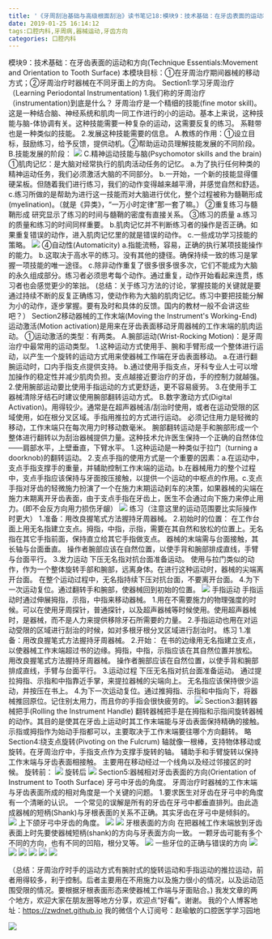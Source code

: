 ```yaml
---
title: '《牙周刮治基础与高级根面刮治》读书笔记18:模块9：技术基础：在牙齿表面的运动和方向'
date: 2019-01-25 16:14:12
tags:口腔内科,牙周病,器械运动,牙齿方向
categories: 口腔内科
---
```

模块9：技术基础：在牙齿表面的运动和方向(Technique Essentials:Movement and Orientation to Tooth Surface)
本模块目标：①在牙周治疗期间器械的移动方式；②牙周治疗时器械在不同牙面上的方向。
Section1:学习牙周治疗（Learning Periodontal Instrumentation)
1.我们称的牙周治疗（instrumentation)到底是什么？
牙周治疗是一个精细的技能(fine motor skill)。这是一种结合脑、神经系统和肌肉一同工作进行的小的运动。基本上来说，这种技能与脑-体协调有关。这种技能需要一种复杂的运动，这需要反复的练习。
系鞋带也是一种类似的技能。
2.发展这种技能需要的信息。
A.教练的作用：①设立目标，鼓励练习，给予反馈，提供动机。②帮助运动员理解技能发展的不同阶段。
B.技能发展的阶段：
![](https://zymblog-1258069789.cos.ap-chengdu.myqcloud.com/blog0093--yzgzjc18/01.png) 
C.精神运动技能与脑(Psychomotor skills and the brain)
①肌肉记忆：是大脑对经常执行的肌肉活动任务的记忆。
a.为了执行任何种类的精神运动任务，我们必须激活大脑的不同部分。
b.一开始，一个新的技能显得僵硬呆板。但随着我们进行练习，我们的动作变得越来越平滑，并感觉自然和舒适。
c.练习所做的是帮助为进行这一技能而对大脑进行优化，整个过程被称为髓鞘形成(myelination)。（就是《异类》，“一万小时定律”那一套了嘛。）
②重复练习与髓鞘形成
研究显示了练习的时间与髓鞘的密度有直接关系。
③练习的质量
a.练习的质量和练习的时间同样重要。
b.肌肉记忆并不判断练习者的操作是否正确。如果重复错误的动作，进入肌肉记忆里的就是错误的动作。
c.一些成功学习技能的策略。
![](https://zymblog-1258069789.cos.ap-chengdu.myqcloud.com/blog0093--yzgzjc18/02.png)
④自动性(Automaticity)
a.指能流畅，容易，正确的执行某项技能操作的能力。
b.这取决于高水平的练习。没有其他的捷径。确保持续一致的练习是掌握一项技能的唯一途径。
c.除非动作重复了很多很多很多次，它们不能成为大脑的永久组成部分。练习者必须思考每个动作。通过重复，动作开始看起来连贯，练习者也会感觉更少的笨拙。
(总结：关于练习方法的讨论，掌握技能的关键就是要通过持续不断的反复正确练习，使动作称为大脑的肌肉记忆。练习中要把技能分解为小的动作，逐步掌握。要有及时和具体的反馈。国内的教材一般不会讲这些吧？）
Section2移动器械的工作末端(Moving the Instrument's Working-End)
运动激活(Motion activation)是用来在牙齿表面移动牙周器械的工作末端的肌肉运动。
①运动激活的类型：有两类。
A.腕部运动(Wrist-Rocking Motion)：是牙周治疗中最常用的运动类型。
1.这种运动方式使用手、腕和手臂形成一个整体进行运动，以产生一个旋转的运动方式用来使器械工作端在牙齿表面移动。
a.在进行翻腕运动时，口内手指支点提供支持。
b.通过使用手指支点，牙科专业人士可以增加操作的稳定性并减少肌肉负担。支点越接近要治疗的牙齿，手的控制力就越强。
2.使用腕部运动要比使用手指运动的方式更舒适，更不容易疲劳。
3.在使用手工器械清除牙结石时建议使用腕部翻转运动方式。
B.数字激动方式(Digital Activation)。用得较少。通常是在超声器械洁/刮治时使用，或者在运动受限的区域使用，如在根分叉区域。手指用推拉的方式进行运动。
必须记住用力是轻微的移动，工作末端只在每次用力时移动数毫米。
腕部翻转运动是手和腕部形成一个整体进行翻转以为刮治器械提供力量。这种技术允许医生保持一个正确的自然体位——肩部水平，上壁垂直，下臂水平。
1.这种运动是一种类似于拉门（turning a doorknob)的翻转运动。
2.支点手指的使用方式是一个重要的因素：a.在运动中，支点手指支撑手的重量，并辅助控制工作末端的运动。b.在器械用力的整个过程中，支点手指应该保持与牙面按压接触，以提供一个运动的中枢点的作用。c.支点手指对牙齿的轻微施力扮演了一个在施力末期运动刹车的决策，如果器械的尖端在施力末期离开牙齿表面，由于支点手指在牙齿上，医生不会通过向下施力来停止用力。(即不会反方向用力损伤牙龈）
![](https://zymblog-1258069789.cos.ap-chengdu.myqcloud.com/blog0093--yzgzjc18/03.png) 
练习（注意这里的运动范围要比实际操作时更大）
1.准备：用改良握笔式方法握持牙周器械。
2.初始时的位置：
在工作台面上用无名指建立支点。拇指，中指，示指，需要在其自然和放松的位置上。无名指在其它手指前面，保持直立给其它手指做支点。
器械的末端需与台面接触，其长轴与台面垂直。
操作者腕部应该在自然位置，以使手背和腕部排成直线，手臂与台面平行。
3.发力运动
下压无名指对抗台面准备运动。
使用与拉门类似的动作，作为一个整体旋转手部和腕部，远离身体。在进行这种运动时，器械的尖端离开台面。
在整个运动过程中，无名指持续下压对抗台面，不要离开台面。
4.为下一次运动复位。通过翻转手和腕部，使器械回到初始的位置。
![](https://zymblog-1258069789.cos.ap-chengdu.myqcloud.com/blog0093--yzgzjc18/04.png) 
手指运动
手指运动时通过伸展拇指，示指，中指来移动器械。
1.用在不需要施力的物理强度的时候。可以在使用牙周探针，普通探针，以及超声器械等时候使用。使用超声器械时，是器械，而不是人力来提供移除牙石所需要的力量。
2.手指运动也用在对运动受限的区域进行刮治的时候，如对多根牙根分叉区域进行刮治时。
练习
1.准备：用改良握笔式方法握持牙周器械。
2.开始：
在书的边缘用无名指建立支点，以使器械工作末端超过书的边缘。拇指，中指，示指应该在其自然位置并放松。 用改良握笔式方法握持牙周器械。
操作者腕部应该在自然位置，以使手背和腕部排成直线，手臂与台面平行。
3.运动过程
下压无名指对抗台面准备运动。
通过提拉拇指、示指和中指靠近手掌，来提拉器械的尖端向上。
无名指应该保持很少运动，并按压在书上。
4.为下一次运动复位。通过推拇指、示指和中指向下，将器械推回原位。记住别太用力，而且你的手指会很快疲劳的。
![](https://zymblog-1258069789.cos.ap-chengdu.myqcloud.com/blog0093--yzgzjc18/05.png) 
Section3:翻转器械把手(Rolling the Instrument Handle)
翻转器械把手是在拇指和示指间旋转器械的动作。其目的是使其在牙齿上运动时其工作末端能与牙齿表面保持精确的接触。示指或拇指作为始动手指都可以，主要取决于工作末端要往哪个方向翻转。
略
Section4:绕支点旋转(Pivoting on the Fulcrum)
轴就像一根棒，支持物体移动或旋转。在牙周治疗中，手指支点作为支撑手旋转的轴。
辅助手和手臂旋转以保持工作末端与牙齿表面相接触。
主要用在移动经过一个线角以及经过邻接区的时候。
旋转前：
![](https://zymblog-1258069789.cos.ap-chengdu.myqcloud.com/blog0093--yzgzjc18/06.png) 
旋转后
![](https://zymblog-1258069789.cos.ap-chengdu.myqcloud.com/blog0093--yzgzjc18/07.png) 
Section5:器械相对牙齿表面的方向(Orientation of Instrument to Tooth Surface)
牙弓中牙齿的角度。
牙周治疗时器械的工作末端与牙齿表面所成的相对角度是一个关键的问题。
1.要求医生对牙齿在牙弓中的角度有一个清晰的认识。
一个常见的误解是所有的牙齿在牙弓中都垂直排列。由此造成器械的短柄(Shank)与牙根表面的关系不正确。其实牙齿在牙弓中是倾斜的。
![](https://zymblog-1258069789.cos.ap-chengdu.myqcloud.com/blog0093--yzgzjc18/08.png) 
上下颌牙弓中牙齿的角度。
![](https://zymblog-1258069789.cos.ap-chengdu.myqcloud.com/blog0093--yzgzjc18/09.png) 
![](https://zymblog-1258069789.cos.ap-chengdu.myqcloud.com/blog0093--yzgzjc18/10.png) 
牙根表面的方向
在把器械工作末端放到牙齿表面上时先要使器械短柄(shank)的方向与牙表面方向一致。
一颗牙齿可能有多个不同的方向，也有不同的凹陷，根分叉等。
![](https://zymblog-1258069789.cos.ap-chengdu.myqcloud.com/blog0093--yzgzjc18/11.png) 
一些牙位的正确与错误的方向
![](https://zymblog-1258069789.cos.ap-chengdu.myqcloud.com/blog0093--yzgzjc18/12.png)
![](https://zymblog-1258069789.cos.ap-chengdu.myqcloud.com/blog0093--yzgzjc18/13.png)
 ![](https://zymblog-1258069789.cos.ap-chengdu.myqcloud.com/blog0093--yzgzjc18/14.png)
 ![](https://zymblog-1258069789.cos.ap-chengdu.myqcloud.com/blog0093--yzgzjc18/15.png)
 ![](https://zymblog-1258069789.cos.ap-chengdu.myqcloud.com/blog0093--yzgzjc18/16.png)
 ![](https://zymblog-1258069789.cos.ap-chengdu.myqcloud.com/blog0093--yzgzjc18/17.png)
 
（总结：牙周治疗时手的运动方式有腕肘式的旋转运动和手指运动的推拉运动，前者用得较多，利于控制。后者主要用在不用施力以及施力很小的情况，以及运动范围受限的情况。要根据牙根表面形态来使器械工作端与牙面贴合。)
我发文章的两个地方，欢迎大家在朋友圈等地方分享，欢迎点“好看”。谢谢。
我的个人博客地址：https://zwdnet.github.io
我的微信个人订阅号：赵瑜敏的口腔医学学习园地
 
![](https://zymblog-1258069789.cos.ap-chengdu.myqcloud.com/other/wx.jpg)


